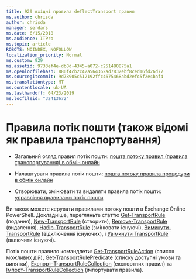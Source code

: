 ```yaml
---
title: 929 вхідні правила deflectTransport правил
ms.author: chrisda
author: chrisda
manager: serdars
ms.date: 6/15/2018
ms.audience: ITPro
ms.topic: article
ROBOTS: NOINDEX, NOFOLLOW
localization_priority: Normal
ms.custom: 929
ms.assetid: 9733ef4e-db8d-4345-a072-c251480875a1
ms.openlocfilehash: 880f4cb2c42a564362ad7832ebf8ced16fd26d77
ms.sourcegitcommit: 9d78905c512192ffc4675468abd2efc5f2e4baf4
ms.translationtype: MT
ms.contentlocale: uk-UA
ms.lasthandoff: 04/23/2019
ms.locfileid: "32413672"
---
```

# <a name="mail-flow-rules-also-known-as-transport-rules"></a>Правила потік пошти (також відомі як правила транспортування)

- Загальний огляд правил потік пошти: [пошта потоку правил (правила транспортування) в обмін онлайн](https://technet.microsoft.com/library/jj919238.aspx)

- Налаштувати правила потік пошти: [пошта потоку правила процедури в обмін онлайн](https://technet.microsoft.com/library/dn600436.aspx)

- Створювати, змінювати та видаляти правила потік пошти: [управління правилами потік пошти](https://technet.microsoft.com/library/jj657505.aspx)

Ви також можете керувати правилами потоку пошти в Exchange Online PowerShell. Докладніше, перегляньте статтю [Get-TransportRule](https://docs.microsoft.com/powershell/module/exchange/policy-and-compliance/get-transportrule) (подання), [New-TransportRule](https://docs.microsoft.com/powershell/module/exchange/policy-and-compliance/new-transportrule) (створити), [Remove-TransportRule](https://docs.microsoft.com/powershell/module/exchange/policy-and-compliance/remove-transportrule) (видалення), [Набір-TransportRule](https://docs.microsoft.com/powershell/module/exchange/policy-and-compliance/set-transportrule) (змінювати існуючі), [Вимкнути-TransportRule](https://docs.microsoft.com/powershell/module/exchange/policy-and-compliance/disable-transportrule) (відключення існуючих), і [Увімкнути TransportRule](https://docs.microsoft.com/powershell/module/exchange/policy-and-compliance/enable-transportrule) (включити існуючі).

Потік пошти правило командлети: [Get-TransportRuleAction](https://docs.microsoft.com/powershell/module/exchange/policy-and-compliance/get-transportruleaction) (список можливих дій), [Get-TransportRulePredicate](https://docs.microsoft.com/powershell/module/exchange/policy-and-compliance/get-transportrulepredicate) (списку доступні умови та винятки), [Експорт-TransportRuleCollection](https://docs.microsoft.com/powershell/module/exchange/policy-and-compliance/export-transportrulecollection) (експортних правил) та [ Імпорт-TransportRuleCollection](https://docs.microsoft.com/powershell/module/exchange/policy-and-compliance/import-transportrulecollection) (імпортувати правила).
